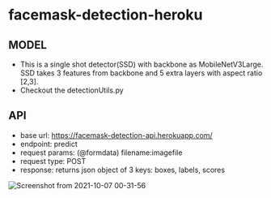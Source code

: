 # facemask-detection-heroku

## MODEL
* This is a single shot detector(SSD) with backbone as MobileNetV3Large. SSD takes 3 features from backbone and 5 extra layers with aspect ratio [2,3].
* Checkout the detectionUtils.py

## API
* base url: https://facemask-detection-api.herokuapp.com/
* endpoint: predict
* request params: (@formdata) filename:imagefile
* request type: POST
* response: returns json object of 3 keys: boxes, labels, scores


![Screenshot from 2021-10-07 00-31-56](https://user-images.githubusercontent.com/27999714/136266497-b65e8e5e-8d8a-48b1-837f-29f38dc6cb97.png)


